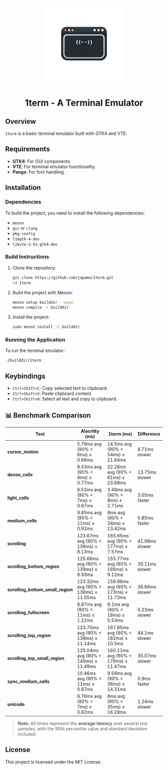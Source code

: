 <div align="center">
  <img src="1term.png" alt="1term Logo" />
</div>

<h1 align="center">1term - A Terminal Emulator</h1>

## Overview
`1term` is a basic terminal emulator built with GTK4 and VTE.

## Requirements
- **GTK4**: For GUI components.
- **VTE**: For terminal emulator functionality.
- **Pango**: For font handling.

## Installation

### Dependencies
To build the project, you need to install the following dependencies:
- `meson`
- `gcc` or `clang`
- `pkg-config`
- `libgtk-4-dev`
- `libvte-2.91-gtk4-dev`

### Build Instructions

1. Clone the repository:
   ```bash
   git clone https://github.com/jopamo/1term.git
   cd 1term
   ```

2. Build the project with Meson:
   ```bash
   meson setup builddir --wipe
   meson compile -C builddir
   ```

3. Install the project:
   ```bash
   sudo meson install -C builddir
   ```

### Running the Application

To run the terminal emulator:

```bash
./builddir/1term
```

## Keybindings
- `Ctrl+Shift+C`: Copy selected text to clipboard.
- `Ctrl+Shift+V`: Paste clipboard content.
- `Ctrl+Shift+A`: Select all text and copy to clipboard.

## **📊 Benchmark Comparison**

| **Test**                             | **Alacritty (ms)**                              | **1term (ms)**                                 | **Difference**            |
| ------------------------------------ | ----------------------------------------------- | ----------------------------------------------- | ------------------------- |
| **cursor_motion**                    | 5.79ms avg (90% < 6ms) ± 0.66ms                | 14.5ms avg (90% < 54ms) ± 21.64ms              | 8.71ms slower             |
| **dense_cells**                       | 8.53ms avg (90% < 9ms) ± 0.77ms                | 22.28ms avg (90% < 61ms) ± 23.68ms             | 13.75ms slower            |
| **light_cells**                       | 6.53ms avg (90% < 7ms) ± 0.67ms                | 3.48ms avg (90% < 8ms) ± 2.71ms                | 3.05ms faster             |
| **medium_cells**                      | 9.85ms avg (90% < 11ms) ± 0.92ms               | 9ms avg (90% < 34ms) ± 13.42ms                 | 0.85ms faster             |
| **scrolling**                         | 123.67ms avg (90% < 136ms) ± 8.13ms            | 165.65ms avg (90% < 177ms) ± 7.57ms            | 41.98ms slower            |
| **scrolling_bottom_region**           | 125.66ms avg (90% < 139ms) ± 9.93ms            | 155.77ms avg (90% < 166ms) ± 9.12ms            | 30.11ms slower            |
| **scrolling_bottom_small_region**     | 123.32ms avg (90% < 136ms) ± 11.05ms           | 159.98ms avg (90% < 173ms) ± 11.73ms           | 36.66ms slower            |
| **scrolling_fullscreen**              | 8.87ms avg (90% < 11ms) ± 1.22ms               | 9.1ms avg (90% < 18ms) ± 5.53ms                | 0.23ms slower             |
| **scrolling_top_region**              | 123.75ms avg (90% < 138ms) ± 11.14ms           | 167.85ms avg (90% < 182ms) ± 10.5ms            | 44.1ms slower             |
| **scrolling_top_small_region**        | 125.04ms avg (90% < 140ms) ± 11.49ms           | 160.11ms avg (90% < 179ms) ± 11.47ms           | 35.07ms slower            |
| **sync_medium_cells**                 | 10.46ms avg (90% < 11ms) ± 0.87ms              | 9.56ms avg (90% < 36ms) ± 14.31ms              | 0.9ms faster              |
| **unicode**                           | 6.76ms avg (90% < 7ms) ± 0.62ms                | 8ms avg (90% < 35ms) ± 16.28ms                 | 1.24ms slower             |

> **Note:** All times represent the **average latency** over several test samples, with the 90th percentile value and standard deviation included.

## License
This project is licensed under the MIT License.
